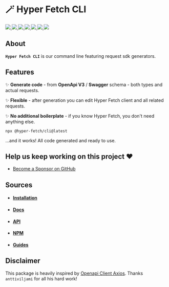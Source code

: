 # 🪄 Hyper Fetch CLI

<p>
  <a href="https://bettertyped.com/">
    <img src="https://custom-icon-badges.demolab.com/static/v1?label=&message=BetterTyped&color=333&logo=BT" />
  </a>
  <a href="https://github.com/BetterTyped/hyper-fetch">
    <img src="https://custom-icon-badges.demolab.com/github/stars/BetterTyped/hyper-fetch?logo=star&color=118ab2" />
  </a>
  <a href="https://github.com/BetterTyped/hyper-fetch/blob/main/License.md">
    <img src="https://custom-icon-badges.demolab.com/github/license/BetterTyped/hyper-fetch?logo=law&color=yellow" />
  </a>
  <a href="https://www.npmjs.com/package/hyper-fetch">
    <img src="https://custom-icon-badges.demolab.com/npm/v/hyper-fetch.svg?logo=npm&color=e76f51" />
  </a>
  <a href="https://github.com/BetterTyped/hyper-fetch">
    <img src="https://custom-icon-badges.demolab.com/badge/typescript-%23007ACC.svg?logo=typescript&logoColor=white" />
  </a>
  <a href="https://github.com/BetterTyped/hyper-fetch">
    <img src="https://custom-icon-badges.demolab.com/badge/openapi-green.svg?logo=openapi&logoColor=fff" />
  </a>
  <a href="https://www.npmjs.com/package/hyper-fetch">
    <img src="https://custom-icon-badges.demolab.com/bundlephobia/minzip/hyper-fetch?color=64BC4B&logo=package" />
  </a>
</p>

## About

**`Hyper Fetch CLI`** is our command line featuring request sdk generators.

## Features

✨ **Generate code** - from **OpenApi V3** / **Swagger** schema - both types and actual requests.

✨ **Flexible** - after generation you can edit Hyper Fetch client and all related requests.

✨ **No additional boilerplate** - if you know Hyper Fetch, you don't need anything else.

```tsx
npx @hyper-fetch/cli@latest
```

...and it works! All code generated and ready to use.

## Help us keep working on this project ❤️

- [Become a Sponsor on GitHub](https://github.com/sponsors/prc5)

## Sources

- #### [Installation](https://hyperfetch.bettertyped.com/docs/getting-started/installation)
- #### [Docs](https://hyperfetch.bettertyped.com/)
- #### [API](https://hyperfetch.bettertyped.com/api/)
- #### [NPM](https://www.npmjs.com/package/@hyper-fetch/cli)
- #### [Guides](https://hyperfetch.bettertyped.com/guides/Basic/Setup)

## Disclaimer

This package is heavily inspired by [Openapi Client Axios](https://www.npmjs.com/package/openapi-client-axios). Thanks
`anttiviljami` for all his hard work!
